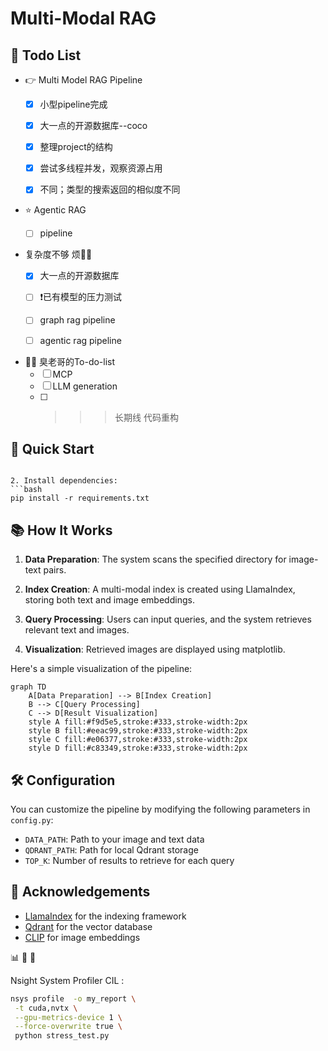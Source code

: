 # Multi-Modal RAG 

## 📑 Todo List
- 👉 Multi Model RAG Pipeline
   - [x] 小型pipeline完成
   - [x] 大一点的开源数据库--coco
   - [x] 整理project的结构
   - [x] 尝试多线程并发，观察资源占用
   - [x] 不同；类型的搜索返回的相似度不同 
   

- ⭐ Agentic RAG 
   - [ ] pipeline


- 复杂度不够 烦🤦‍♀️
   - [x] 大一点的开源数据库
   - [ ] ❗已有模型的压力测试
   - [ ] graph rag pipeline
   - [ ] agentic rag pipeline


- 🐱‍🏍 臭老哥的To-do-list 
   - [ ]  MCP
   - [ ]  LLM generation 
   - [ ] >>> 长期线 代码重构

## 🚀 Quick Start


   ```

2. Install dependencies:
   ```bash
   pip install -r requirements.txt
   ```



## 📚 How It Works

1. **Data Preparation**: The system scans the specified directory for image-text pairs.

2. **Index Creation**: A multi-modal index is created using LlamaIndex, storing both text and image embeddings.

3. **Query Processing**: Users can input queries, and the system retrieves relevant text and images.

4. **Visualization**: Retrieved images are displayed using matplotlib.

Here's a simple visualization of the pipeline:

```mermaid
graph TD
    A[Data Preparation] --> B[Index Creation]
    B --> C[Query Processing]
    C --> D[Result Visualization]
    style A fill:#f9d5e5,stroke:#333,stroke-width:2px
    style B fill:#eeac99,stroke:#333,stroke-width:2px
    style C fill:#e06377,stroke:#333,stroke-width:2px
    style D fill:#c83349,stroke:#333,stroke-width:2px
```



## 🛠️ Configuration

You can customize the pipeline by modifying the following parameters in `config.py`:

- `DATA_PATH`: Path to your image and text data
- `QDRANT_PATH`: Path for local Qdrant storage
- `TOP_K`: Number of results to retrieve for each query





## 🙏 Acknowledgements

- [LlamaIndex](https://github.com/jerryjliu/llama_index) for the indexing framework
- [Qdrant](https://github.com/qdrant/qdrant) for the vector database
- [CLIP](https://github.com/openai/CLIP) for image embeddings

📊 📄 🤝

Nsight System Profiler CIL :
   ```bash
   nsys profile  -o my_report \
    -t cuda,nvtx \
    --gpu-metrics-device 1 \
    --force-overwrite true \
    python stress_test.py

   ```


